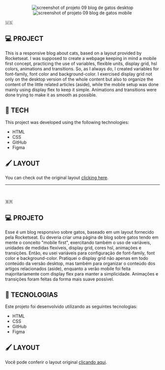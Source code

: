 <p align="center">
<img src="https://i.imgur.com/9JP9Aiy.png" alt="screenshot of projeto 09 blog de gatos desktop">
<img src="https://i.imgur.com/07bqhEy.png" alt="screenshot of projeto 09 blog de gatos mobile">

</p>

🇺🇸
## 💻 PROJECT
This is a responsive blog about cats, based on a layout provided by Rocketseat.
I was supposed to create a webpage keeping in mind a mobile first concept, practicing the use of variables, flexible units, display grid, hsl colors, animations and transitions.
So, as I always do, I created variables for font-family, font color and background-color. I exercised display grid not only on the desktop version of the whole content but also to organize the content of the little related articles (aside), while the mobile setup was done mainly using display flex to keep it simple. Animations and transitions were done trying to make it as smooth as possible.


## 🚀 TECH
This project was developed using the following technologies:
- HTML
- CSS
- GitHub
- Figma


## 🖌 LAYOUT
You can check out the original layout [clicking here](https://www.figma.com/file/ObcE16nT600HBcaS1P1oMQ/Blog-de-Gatos-%E2%80%A2-Desafio-Explorer-(Community)-(Copy)?type=design&node-id=0%3A1&mode=dev).
<br/>
<hr/>
<br/>

🇧🇷
## 💻 PROJETO
Esse é um blog responsivo sobre gatos, baseado em um layout fornecido pela Rocketseat.
Eu deveria criar uma página de blog sobre gatos tendo em mente o conceito "mobile first", exercitando também o uso de variáveis, unidades de medidas flexíveis,  display grid, cores hsl, animações e transições.
Então, eu usei variáveis para configuração de font-family, font color e background-color. Pratiquei o display grid não apenas em todo conteúdo da versão desktop, mas também para organizar o conteúdo dos artigos relacionados (aside), enquanto a verão mobile foi feita majoritariamente com display flex para manter a simplicidade. Animações e transições foram feitas da forma mais suave possível.


## 🚀 TECNOLOGIAS
Este projeto foi desenvolvido utilizando as seguintes tecnologias:
- HTML
- CSS
- GitHub
- Figma


## 🖌 LAYOUT
Você pode conferir o layout original [clicando aqui](https://www.figma.com/file/ObcE16nT600HBcaS1P1oMQ/Blog-de-Gatos-%E2%80%A2-Desafio-Explorer-(Community)-(Copy)?type=design&node-id=0%3A1&mode=dev).
